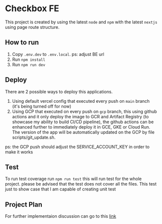 # Checkbox FE

This project is created by using the latest `node` and `npm` with the latest `nextjs` using page route structure.

## How to run

1. Copy `.env.dev` to `.env.local`. ps: adjust BE url
1. Run `npm install`
2. Run `npm run dev` 

## Deploy

There are 2 possible ways to deploy this applications. 
1. Using default vercel config that executed every push on `main` branch (it's being turned off for now)
2. Using GCP that executed on every push on `gcp` branch, this using github actions and it only deploy the image to GCR and Artifact Registry (to showcase my ability to build CI/CD pipeline), the github actions can be enhanced further to immediately deploy it in GCE, GKE or Cloud Run. The version of the app will be automatically updated on the GCP by file scripts/git_update.sh.

ps: the GCP push should adjust the SERVICE_ACCOUNT_KEY in order to make it works

## Test

To run test coverage run `npm run test` this will run test for the whole project. please be advised that the test does not cover all the files. This test just to show case that I am capable of creating unit test

## Project Plan

For further implementaion discussion can go to this [link](https://giant-heaven-ea6.notion.site/Checkbox-9c503033aba845a6909e0b9a5dbc418b?pvs=4)